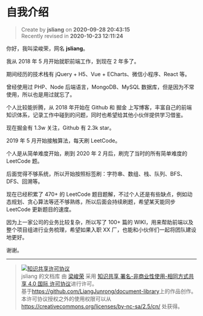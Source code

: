 自我介绍
===

> Create by **jsliang** on **2020-09-28 20:43:15**  
> Recently revised in **2020-10-23 12:11:24**

你好，我叫梁峻荣，网名 **jsliang**。

我从 2018 年 5 月开始就职前端工作，到现在 2 年多了。

期间经历的技术栈有 jQuery + H5、Vue + ECharts、微信小程序、React 等。

曾经使用过 PHP、Node 后端语言，MongoDB、MySQL 数据库，但是因为不常使用，所以也是用过就忘了。

个人比较能折腾，从 2018 年开始在 Github 和 掘金 上写博客，丰富自己的前端知识体系，记录工作中碰到的问题，同时也希望给其他小伙伴提供学习借鉴。

现在掘金有 1.3w 关注，Github 有 2.3k star。

2019 年 5 月开始接触算法，每天刷 LeetCode。

个人是从简单难度开始，刷到 2020 年 2 月后，刷完了当时的所有简单难度的 LeetCode 题。

后面觉得不够系统，所以开始按照标签刷：字符串、数组、栈、队列、BFS、DFS、回溯等。

现在已经积累了 470+ 的 LeetCode 题目题解，不过个人还是有些缺点，例如动态规划、贪心算法等还不够熟练，所以后面会持续刷题，希望某天能同步 LeetCode 更新题目的速度。

因为上一家公司的业务比较复杂，所以写了 100+ 篇的 WIKI，用来帮助前端以及整个项目组进行业务梳理，希望如果入职 XX 厂，也能和小伙伴们一起将团队建设地更好。

谢谢。

---

> <a rel="license" href="http://creativecommons.org/licenses/by-nc-sa/4.0/"><img alt="知识共享许可协议" style="border-width:0" src="https://i.creativecommons.org/l/by-nc-sa/4.0/88x31.png" /></a><br /><span xmlns:dct="http://purl.org/dc/terms/" property="dct:title">jsliang 的文档库</span> 由 <a xmlns:cc="http://creativecommons.org/ns#" href="https://github.com/LiangJunrong/document-library" property="cc:attributionName" rel="cc:attributionURL">梁峻荣</a> 采用 <a rel="license" href="http://creativecommons.org/licenses/by-nc-sa/4.0/">知识共享 署名-非商业性使用-相同方式共享 4.0 国际 许可协议</a>进行许可。<br />基于<a xmlns:dct="http://purl.org/dc/terms/" href="https://github.com/LiangJunrong/document-library" rel="dct:source">https://github.com/LiangJunrong/document-library</a>上的作品创作。<br />本许可协议授权之外的使用权限可以从 <a xmlns:cc="http://creativecommons.org/ns#" href="https://creativecommons.org/licenses/by-nc-sa/2.5/cn/" rel="cc:morePermissions">https://creativecommons.org/licenses/by-nc-sa/2.5/cn/</a> 处获得。
